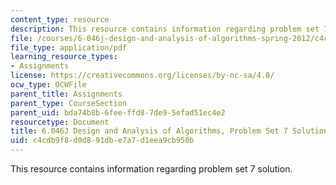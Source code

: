 ```yaml
---
content_type: resource
description: This resource contains information regarding problem set 7 solution.
file: /courses/6-046j-design-and-analysis-of-algorithms-spring-2012/c4cdb9f8d0d891dbe7a7d1eea9cb950b_MIT6_046JS12_ps7_sol.pdf
file_type: application/pdf
learning_resource_types:
- Assignments
license: https://creativecommons.org/licenses/by-nc-sa/4.0/
ocw_type: OCWFile
parent_title: Assignments
parent_type: CourseSection
parent_uid: bda74b8b-6fee-ffd8-7de9-5efad51ec4e2
resourcetype: Document
title: 6.046J Design and Analysis of Algorithms, Problem Set 7 Solutions
uid: c4cdb9f8-d0d8-91db-e7a7-d1eea9cb950b
---
```

This resource contains information regarding problem set 7 solution.